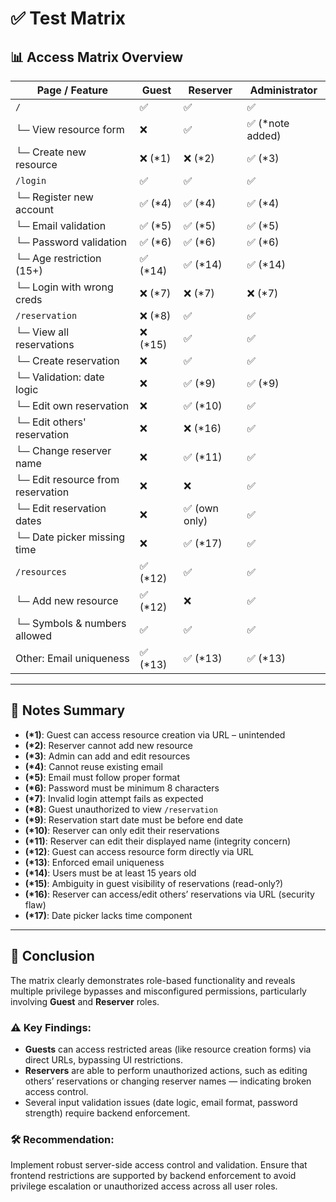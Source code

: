 # ✅ Test Matrix

## 📊 Access Matrix Overview

| Page / Feature                          | Guest        | Reserver        | Administrator      |
|----------------------------------------|--------------|------------------|---------------------|
| `/`                                    | ✅           | ✅               | ✅                  |
| └─ View resource form                  | ❌           | ✅               | ✅ (*note added)    |
| └─ Create new resource                 | ❌ (*1)      | ❌ (*2)          | ✅ (*3)             |
| `/login`                               | ✅           | ✅               | ✅                  |
| └─ Register new account                | ✅ (*4)      | ✅ (*4)          | ✅ (*4)             |
| └─ Email validation                    | ✅ (*5)      | ✅ (*5)          | ✅ (*5)             |
| └─ Password validation                 | ✅ (*6)      | ✅ (*6)          | ✅ (*6)             |
| └─ Age restriction (15+)               | ✅ (*14)     | ✅ (*14)         | ✅ (*14)            |
| └─ Login with wrong creds              | ❌ (*7)      | ❌ (*7)          | ❌ (*7)             |
| `/reservation`                         | ❌ (*8)      | ✅               | ✅                  |
| └─ View all reservations               | ❌ (*15)     | ✅               | ✅                  |
| └─ Create reservation                  | ❌           | ✅               | ✅                  |
| └─ Validation: date logic              | ❌           | ✅ (*9)          | ✅ (*9)             |
| └─ Edit own reservation                | ❌           | ✅ (*10)         | ✅                  |
| └─ Edit others' reservation            | ❌           | ❌ (*16)         | ✅                  |
| └─ Change reserver name                | ❌           | ✅ (*11)         | ✅                  |
| └─ Edit resource from reservation      | ❌           | ❌               | ✅                  |
| └─ Edit reservation dates              | ❌           | ✅ (own only)    | ✅                  |
| └─ Date picker missing time            | ❌           | ✅ (*17)         | ✅                  |
| `/resources`                           | ✅ (*12)     | ✅               | ✅                  |
| └─ Add new resource                    | ✅ (*12)     | ❌               | ✅                  |
| └─ Symbols & numbers allowed           | ✅           | ✅               | ✅                  |
| Other: Email uniqueness                | ✅ (*13)     | ✅ (*13)         | ✅ (*13)            |

---

## 📝 Notes Summary

- **(*1)**: Guest can access resource creation via URL – unintended
- **(*2)**: Reserver cannot add new resource
- **(*3)**: Admin can add and edit resources
- **(*4)**: Cannot reuse existing email
- **(*5)**: Email must follow proper format
- **(*6)**: Password must be minimum 8 characters
- **(*7)**: Invalid login attempt fails as expected
- **(*8)**: Guest unauthorized to view `/reservation`
- **(*9)**: Reservation start date must be before end date
- **(*10)**: Reserver can only edit their reservations
- **(*11)**: Reserver can edit their displayed name (integrity concern)
- **(*12)**: Guest can access resource form directly via URL
- **(*13)**: Enforced email uniqueness
- **(*14)**: Users must be at least 15 years old
- **(*15)**: Ambiguity in guest visibility of reservations (read-only?)
- **(*16)**: Reserver can access/edit others’ reservations via URL (security flaw)
- **(*17)**: Date picker lacks time component

---

## 📌 Conclusion

The matrix clearly demonstrates role-based functionality and reveals multiple privilege bypasses and misconfigured permissions, particularly involving **Guest** and **Reserver** roles.

### ⚠️ Key Findings:
- **Guests** can access restricted areas (like resource creation forms) via direct URLs, bypassing UI restrictions.
- **Reservers** are able to perform unauthorized actions, such as editing others’ reservations or changing reserver names — indicating broken access control.
- Several input validation issues (date logic, email format, password strength) require backend enforcement.

### 🛠️ Recommendation:
Implement robust server-side access control and validation. Ensure that frontend restrictions are supported by backend enforcement to avoid privilege escalation or unauthorized access across all user roles.
